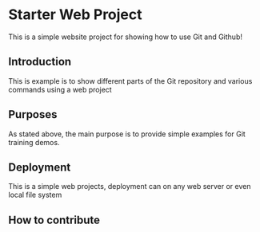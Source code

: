 # Starter Web Project 

This is a simple website project for showing how to use Git and Github!

## Introduction

This is example is to show different parts of the Git repository and various commands using a web project

## Purposes 

As stated above, the main purpose is to provide simple examples for Git training demos.

## Deployment

This is a simple web projects, deployment can on any web server or even local file system

## How to contribute